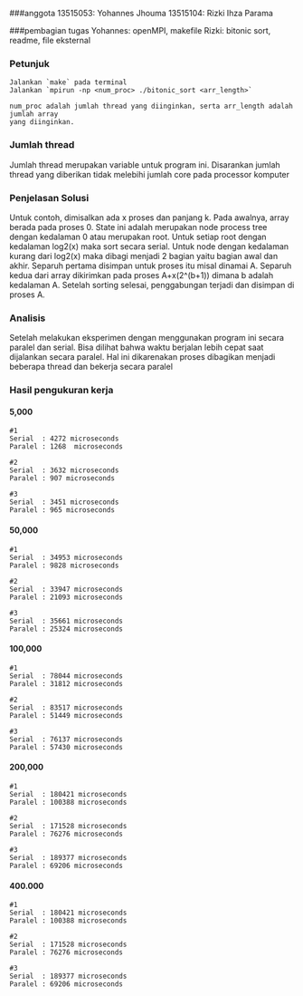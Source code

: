 ###anggota
13515053: Yohannes Jhouma 
13515104: Rizki Ihza Parama

###pembagian tugas
Yohannes: openMPI, makefile
Rizki: bitonic sort, readme, file eksternal


### Petunjuk
    Jalankan `make` pada terminal
    Jalankan `mpirun -np <num_proc> ./bitonic_sort <arr_length>`

    num_proc adalah jumlah thread yang diinginkan, serta arr_length adalah jumlah array 
    yang diinginkan.

### Jumlah thread
Jumlah thread merupakan variable untuk program ini. Disarankan jumlah thread yang diberikan
tidak melebihi jumlah core pada processor komputer

### Penjelasan Solusi
Untuk contoh, dimisalkan ada x proses dan panjang k. Pada awalnya, array berada pada proses 0. State ini adalah merupakan node process tree dengan kedalaman 0 atau
merupakan root. Untuk setiap root dengan kedalaman log2(x) maka sort secara serial. Untuk node dengan 
kedalaman kurang dari log2(x) maka dibagi menjadi 2 bagian yaitu bagian awal dan akhir. Separuh pertama
disimpan untuk proses itu misal dinamai A. Separuh kedua dari array dikirimkan pada proses A+x(2^(b+1))
dimana b adalah kedalaman A. Setelah sorting selesai, penggabungan terjadi dan disimpan di proses A.

### Analisis 
Setelah melakukan eksperimen dengan menggunakan program ini secara paralel dan serial. Bisa dilihat bahwa waktu berjalan lebih cepat saat dijalankan secara paralel. Hal ini dikarenakan proses dibagikan
menjadi beberapa thread dan bekerja secara paralel



### Hasil pengukuran kerja

#### 5,000
    #1
    Serial	: 4272 microseconds
    Paralel	: 1268  microseconds

    #2
    Serial	: 3632 microseconds
    Paralel	: 907 microseconds

    #3
    Serial	: 3451 microseconds
    Paralel	: 965 microseconds


#### 50,000

    #1
    Serial	: 34953 microseconds
    Paralel	: 9828 microseconds

    #2
    Serial	: 33947 microseconds
    Paralel	: 21093 microseconds

    #3
    Serial	: 35661 microseconds
    Paralel	: 25324 microseconds


#### 100,000

    #1
    Serial	: 78044 microseconds
    Paralel	: 31812 microseconds

    #2
    Serial	: 83517 microseconds
    Paralel	: 51449 microseconds

    #3
    Serial	: 76137 microseconds
    Paralel	: 57430 microseconds


#### 200,000

    #1
    Serial	: 180421 microseconds
    Paralel	: 100388 microseconds

    #2
    Serial	: 171528 microseconds
    Paralel	: 76276 microseconds

    #3
    Serial	: 189377 microseconds
    Paralel	: 69206 microseconds

#### 400.000

    #1
    Serial	: 180421 microseconds
    Paralel	: 100388 microseconds

    #2
    Serial	: 171528 microseconds
    Paralel	: 76276 microseconds

    #3
    Serial	: 189377 microseconds
    Paralel	: 69206 microseconds

